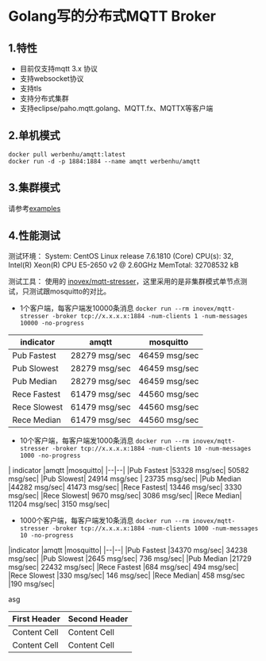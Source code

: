 # Golang写的分布式MQTT Broker

## 1.特性
 - 目前仅支持mqtt 3.x 协议
 - 支持websocket协议
 - 支持tls
 - 支持分布式集群
 - 支持eclipse/paho.mqtt.golang、MQTT.fx、MQTTX等客户端


## 2.单机模式

```
docker pull werbenhu/amqtt:latest
docker run -d -p 1884:1884 --name amqtt werbenhu/amqtt 
```

## 3.集群模式
请参考[examples][1]


## 4.性能测试

测试环境：
System: CentOS Linux release 7.6.1810 (Core)
CPU(s): 32, Intel(R) Xeon(R) CPU E5-2650 v2 @ 2.60GHz
MemTotal: 32708532 kB

测试工具：
使用的 [inovex/mqtt-stresser][2]，这里采用的是非集群模式单节点测试，只测试跟mosquitto的对比。

 - 1个客户端，每客户端发10000条消息
`docker run --rm inovex/mqtt-stresser -broker tcp://x.x.x.x:1884 -num-clients 1 -num-messages 10000 -no-progress`

| indicator	| amqtt	| mosquitto |
| ------------- | ------------- | ------------- |
| Pub Fastest	|28279 msg/sec |	46459 msg/sec |
| Pub Slowest |	28279 msg/sec |	46459 msg/sec |
| Pub Median |	28279 msg/sec |	46459 msg/sec |
| Rece Fastest |	61479 msg/sec |	44560 msg/sec |
| Rece Slowest |	61479 msg/sec |	44560 msg/sec |
| Rece Median |	61479 msg/sec |	44560 msg/sec |



 - 10个客户端，每客户端发1000条消息
`docker run --rm inovex/mqtt-stresser -broker tcp://x.x.x.x:1884 -num-clients 10 -num-messages 1000 -no-progress`

| indicator 	|amqtt	|mosquitto|
|--|--|
|Pub Fastest	|53328 msg/sec|	50582 msg/sec|
|Pub Slowest|	24914 msg/sec |	23735 msg/sec|
|Pub Median	|44282 msg/sec|	41473 msg/sec|
|Rece Fastest|	13446 msg/sec|	3330 msg/sec|
|Rece Slowest|	9670 msg/sec|	3086 msg/sec|
|Rece Median|	11204 msg/sec|	3150 msg/sec|

 

 - 1000个客户端，每客户端发10条消息
`docker run --rm inovex/mqtt-stresser -broker tcp://x.x.x.x:1884 -num-clients 1000 -num-messages 10 -no-progress`

|indicator	|amqtt	|mosquitto|
|--|--|
|Pub Fastest	|34370 msg/sec|	34238 msg/sec|
|Pub Slowest	|2645 msg/sec|	736 msg/sec|
|Pub Median	|21729 msg/sec|	22432 msg/sec|
|Rece Fastest	 |684 msg/sec|	494 msg/sec|
|Rece Slowest	|330 msg/sec|	146 msg/sec|
|Rece Median|	458 msg/sec	|190 msg/sec|

asg

| First Header  | Second Header |
| ------------- | ------------- |
| Content Cell  | Content Cell  |
| Content Cell  | Content Cell  |

  [1]: https://github.com/werbenhu/amqtt/tree/master/example
  [2]: https://github.com/inovex/mqtt-stresser
